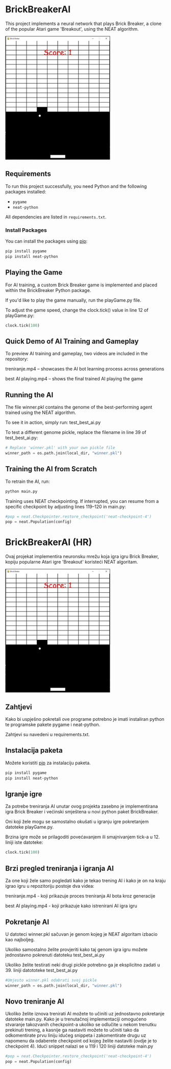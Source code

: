 # BrickBreakerAI

This project implements a neural network that plays Brick Breaker, a clone of the popular Atari game 'Breakout', using the NEAT algorithm.

![alt text](https://raw.githubusercontent.com/CrnkovicMatej/BrickBreakerAI/main/Videos/bricks.jpg)

## Requirements

To run this project successfully, you need Python and the following packages installed:  
- `pygame`  
- `neat-python`  

All dependencies are listed in `requirements.txt`.

### Install Packages

You can install the packages using [pip](https://pip.pypa.io/en/stable/):

```bash
pip install pygame
pip install neat-python
```

## Playing the Game

For AI training, a custom Brick Breaker game is implemented and placed within the BrickBreaker Python package.

If you'd like to play the game manually, run the playGame.py file.

To adjust the game speed, change the clock.tick() value in line 12 of playGame.py:
```python
clock.tick(100)
```

## Quick Demo of AI Training and Gameplay
To preview AI training and gameplay, two videos are included in the repository:

treniranje.mp4 – showcases the AI bot learning process across generations

best AI playing.mp4 – shows the final trained AI playing the game

## Running the AI
The file winner.pkl contains the genome of the best-performing agent trained using the NEAT algorithm.

To see it in action, simply run: test_best_ai.py 

To test a different genome pickle, replace the filename in line 39 of test_best_ai.py:
```python
# Replace 'winner.pkl' with your own pickle file
winner_path = os.path.join(local_dir, "winner.pkl")
```
## Training the AI from Scratch

To retrain the AI, run:
```python
python main.py
```

Training uses NEAT checkpointing. If interrupted, you can resume from a specific checkpoint by adjusting lines 119–120 in main.py:


```python
#pop = neat.Checkpointer.restore_checkpoint('neat-checkpoint-4')
pop = neat.Population(config)
```

# BrickBreakerAI (HR)

Ovaj projekat implementira neuronsku mrežu koja igra igru Brick Breaker, kopiju popularne
Atari igre 'Breakout' koristeći NEAT algoritam.

![alt text](https://raw.githubusercontent.com/CrnkovicMatej/BrickBreakerAI/main/Videos/bricks.jpg)


## Zahtjevi

Kako bi uspješno pokretali ove programe potrebno je imati instaliran python 
te programske pakete pygame i neat-python.

Zahtjevi su navedeni u requirements.txt.


## Instalacija paketa

Možete koristiti [pip](https://pip.pypa.io/en/stable/) za instalaciju paketa.

```bash
pip install pygame
pip install neat-python

```

## Igranje igre

Za potrebe treniranja AI unutar ovog projekta zasebno je implementirana igra Brick Breaker i
većinski smještena u novi python paket BrickBreaker.

Oni koji žele mogu se samostalno okušati u igranju igre pokretanjem datoteke playGame.py.

Brzina igre može se prilagoditi povećavanjem ili smajnivanjem tick-a u 12. liniji iste datoteke:
```python
clock.tick(100)
```

## Brzi pregled treniranja i igranja AI

Za one koji žele samo pogledati kako je tekao trening AI i kako je on na kraju 
igrao igru u repozitoriju postoje dva videa:

treniranje.mp4 - koji prikazuje proces treniranja AI bota kroz generacije

best AI playing.mp4 - koji prikazuje kako istrenirani AI igra igru

## Pokretanje AI 

U datoteci winner.pkl sačuvan je genom kojeg je NEAT algoritam izbacio kao najboljeg.

Ukoliko samostalno želite provjeriti kako taj genom igra igru možete jednostavno pokrenuti 
datoteku test_best_ai.py 

Ukoliko želite testirati neki drugi pickle potrebno ga je eksplicitno zadati u 39. liniji datototeke test_best_ai.py

```python
#Umjesto winner.pkl odabrati svoj pickle
winner_path = os.path.join(local_dir, "winner.pkl")
```

## Novo treniranje AI

Ukoliko želite iznova trenirati AI možete to učiniti uz jednostavno pokretanje datoteke
main.py. Kako je u trenutačnoj implementaciji omogućeno stvaranje takozvanih checkpoint-a
ukoliko se odlučite u nekom trenutku prekinuti trening, a kasnije ga nastaviti možete to učiniti tako da odkomentirate prvu liniju
idućeg snippeta i zakomentirate drugu uz napomenu da odaberete checkpoint od kojeg želite nastaviti (ovdje je to checkpoint 4).
Idući snippet nalazi se u 119 i 120 liniji datoteke main.py

```python
#pop = neat.Checkpointer.restore_checkpoint('neat-checkpoint-4')
pop = neat.Population(config)
```
